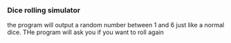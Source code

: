 ### Dice rolling simulator

the program will output a random number between 1 and 6 just like a normal dice. THe program will ask you if you want to roll again
